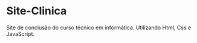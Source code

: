 # Site-Clinica
Site de conclusão do curso técnico em informática. Utilizando Html, Css e JavaScript.
